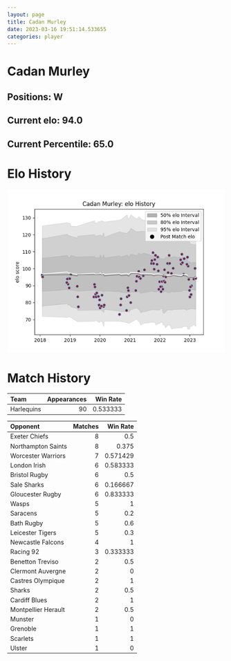 ```yaml
---  
layout: page  
title: Cadan Murley  
date: 2023-03-16 19:51:14.533655  
categories: player  
---
```

# Cadan Murley

## Positions: W

## Current elo: 94.0

## Current Percentile: 65.0

# Elo History


![elo history](history_CadanMurley.png)
# Match History


| Team       |   Appearances |   Win Rate |
|:-----------|--------------:|-----------:|
| Harlequins |            90 |   0.533333 |

| Opponent            |   Matches |   Win Rate |
|:--------------------|----------:|-----------:|
| Exeter Chiefs       |         8 |   0.5      |
| Northampton Saints  |         8 |   0.375    |
| Worcester Warriors  |         7 |   0.571429 |
| London Irish        |         6 |   0.583333 |
| Bristol Rugby       |         6 |   0.5      |
| Sale Sharks         |         6 |   0.166667 |
| Gloucester Rugby    |         6 |   0.833333 |
| Wasps               |         5 |   1        |
| Saracens            |         5 |   0.2      |
| Bath Rugby          |         5 |   0.6      |
| Leicester Tigers    |         5 |   0.3      |
| Newcastle Falcons   |         4 |   1        |
| Racing 92           |         3 |   0.333333 |
| Benetton Treviso    |         2 |   0.5      |
| Clermont Auvergne   |         2 |   0        |
| Castres Olympique   |         2 |   1        |
| Sharks              |         2 |   0.5      |
| Cardiff Blues       |         2 |   1        |
| Montpellier Herault |         2 |   0.5      |
| Munster             |         1 |   0        |
| Grenoble            |         1 |   1        |
| Scarlets            |         1 |   1        |
| Ulster              |         1 |   0        |